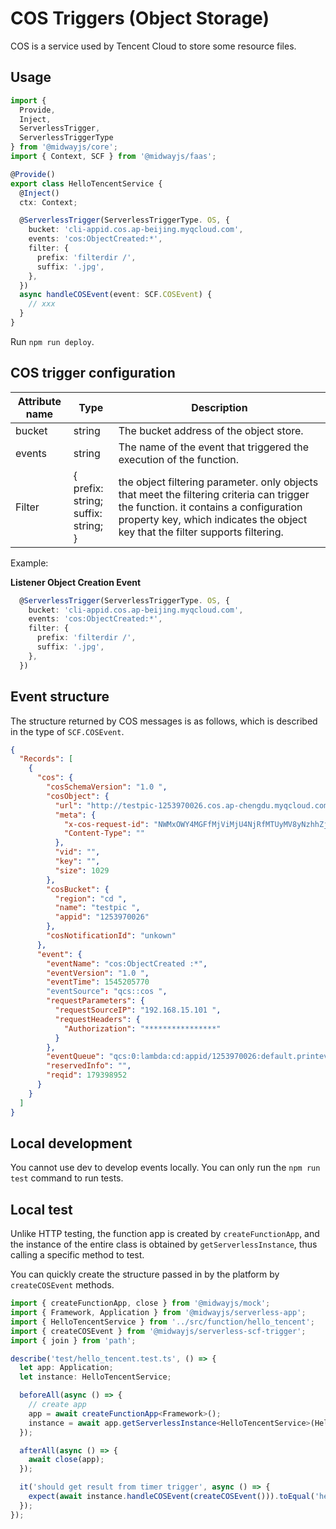 # COS Triggers (Object Storage)

COS is a service used by Tencent Cloud to store some resource files.

## Usage

```typescript
import {
  Provide,
  Inject,
  ServerlessTrigger,
  ServerlessTriggerType
} from '@midwayjs/core';
import { Context, SCF } from '@midwayjs/faas';

@Provide()
export class HelloTencentService {
  @Inject()
  ctx: Context;

  @ServerlessTrigger(ServerlessTriggerType. OS, {
    bucket: 'cli-appid.cos.ap-beijing.myqcloud.com',
    events: 'cos:ObjectCreated:*',
    filter: {
      prefix: 'filterdir /',
      suffix: '.jpg',
    },
  })
  async handleCOSEvent(event: SCF.COSEvent) {
    // xxx
  }
}
```

Run `npm run deploy`.

## COS trigger configuration

| Attribute name | Type | Description |
| ------ | ------ | ---------------------- |
| bucket | string | The bucket address of the object store. |
| events | string | The name of the event that triggered the execution of the function. |
| Filter | {<br />prefix: string; <br/>suffix: string;<br/>} | the object filtering parameter. only objects that meet the filtering criteria can trigger the function. it contains a configuration property key, which indicates the object key that the filter supports filtering.  |



Example:

**Listener Object Creation Event**

```typescript
  @ServerlessTrigger(ServerlessTriggerType. OS, {
    bucket: 'cli-appid.cos.ap-beijing.myqcloud.com',
    events: 'cos:ObjectCreated:*',
    filter: {
      prefix: 'filterdir /',
      suffix: '.jpg',
    },
  })
```

## Event structure

The structure returned by COS messages is as follows, which is described in the type of `SCF.COSEvent`.

```json
{
  "Records": [
    {
      "cos": {
        "cosSchemaVersion": "1.0 ",
        "cosObject": {
          "url": "http://testpic-1253970026.cos.ap-chengdu.myqcloud.com/testfile ",
          "meta": {
            "x-cos-request-id": "NWMxOWY4MGFfMjViMjU4NjRfMTUyMV8yNzhhZjM =",
            "Content-Type": ""
          },
          "vid": "",
          "key": "",
          "size": 1029
        },
        "cosBucket": {
          "region": "cd ",
          "name": "testpic ",
          "appid": "1253970026"
        },
        "cosNotificationId": "unkown"
      },
      "event": {
        "eventName": "cos:ObjectCreated :*",
        "eventVersion": "1.0 ",
        "eventTime": 1545205770
        "eventSource": "qcs::cos ",
        "requestParameters": {
          "requestSourceIP": "192.168.15.101 ",
          "requestHeaders": {
            "Authorization": "****************"
          }
        },
        "eventQueue": "qcs:0:lambda:cd:appid/1253970026:default.printevent.$LATEST ",
        "reservedInfo": "",
        "reqid": 179398952
      }
    }
  ]
}
```



## Local development

You cannot use dev to develop events locally. You can only run the `npm run test` command to run tests.

## Local test

Unlike HTTP testing, the function app is created by `createFunctionApp`, and the instance of the entire class is obtained by `getServerlessInstance`, thus calling a specific method to test.

You can quickly create the structure passed in by the platform by `createCOSEvent` methods.

```typescript
import { createFunctionApp, close } from '@midwayjs/mock';
import { Framework, Application } from '@midwayjs/serverless-app';
import { HelloTencentService } from '../src/function/hello_tencent';
import { createCOSEvent } from '@midwayjs/serverless-scf-trigger';
import { join } from 'path';

describe('test/hello_tencent.test.ts', () => {
  let app: Application;
  let instance: HelloTencentService;

  beforeAll(async () => {
    // create app
    app = await createFunctionApp<Framework>();
    instance = await app.getServerlessInstance<HelloTencentService>(HelloTencentService);
  });

  afterAll(async () => {
    await close(app);
  });

  it('should get result from timer trigger', async () => {
    expect(await instance.handleCOSEvent(createCOSEvent())).toEqual('hello world');
  });
});
```
